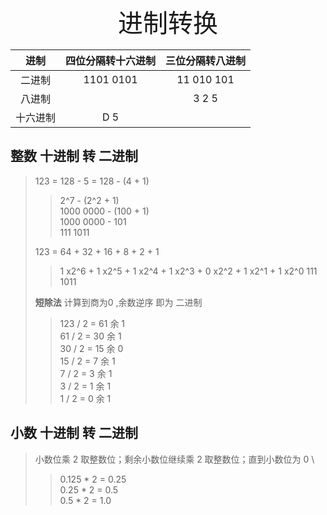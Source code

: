 <div style="text-align: center;font-size: 40px;">进制转换</div>

|  进制  | 四位分隔转十六进制 |  三位分隔转八进制  |
|:----:|:---------:|:----------:|
| 二进制  | 1101 0101 | 11 010 101 |
| 八进制  |           |   3 2 5    |
| 十六进制 |    D 5    |            |

## 整数 十进制 转 二进制

> 123 = 128 - 5 = 128 - (4 + 1)
> > 2^7 - (2^2 + 1) \
> > 1000 0000 - (100 + 1) \
> > 1000 0000 - 101 \
> > 111 1011
>
> 123 = 64 + 32 + 16 + 8 + 2 + 1
> > 1 x2^6 + 1 x2^5 + 1 x2^4 + 1 x2^3 + 0 x2^2 + 1 x2^1 + 1 x2^0
> > 111 1011
>
> **短除法** 计算到商为0 ,余数逆序 即为 二进制
> > 123 / 2 = 61 余 1 \
> > 61 / 2 = 30  余 1 \
> > 30 / 2 = 15  余 0 \
> > 15 / 2 = 7   余 1 \
> > 7 / 2 = 3    余 1 \
> > 3 / 2 = 1    余 1 \
> > 1 / 2 = 0    余 1 

## 小数 十进制 转 二进制

> 小数位乘 2 取整数位；剩余小数位继续乘 2 取整数位；直到小数位为 0 \
> > 0.125 * 2 = 0.25 \
> > 0.25 * 2 = 0.5 \
> > 0.5 * 2 = 1.0